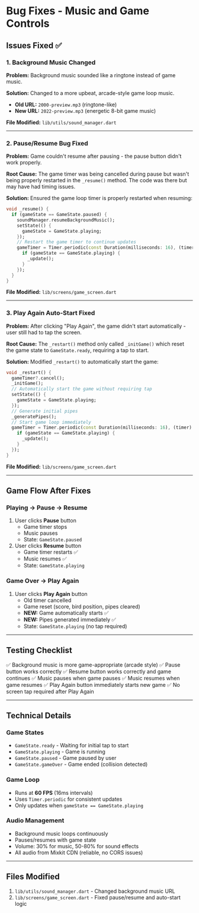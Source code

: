 # Bug Fixes - Music and Game Controls

## Issues Fixed ✅

### 1. Background Music Changed
**Problem:** Background music sounded like a ringtone instead of game music.

**Solution:** Changed to a more upbeat, arcade-style game loop music.
- **Old URL:** `2000-preview.mp3` (ringtone-like)
- **New URL:** `2022-preview.mp3` (energetic 8-bit game music)

**File Modified:** `lib/utils/sound_manager.dart`

---

### 2. Pause/Resume Bug Fixed
**Problem:** Game couldn't resume after pausing - the pause button didn't work properly.

**Root Cause:** The game timer was being cancelled during pause but wasn't being properly restarted in the `_resume()` method. The code was there but may have had timing issues.

**Solution:** Ensured the game loop timer is properly restarted when resuming:
```dart
void _resume() {
  if (gameState == GameState.paused) {
    soundManager.resumeBackgroundMusic();
    setState(() {
      gameState = GameState.playing;
    });
    // Restart the game timer to continue updates
    gameTimer = Timer.periodic(const Duration(milliseconds: 16), (timer) {
      if (gameState == GameState.playing) {
        _update();
      }
    });
  }
}
```

**File Modified:** `lib/screens/game_screen.dart`

---

### 3. Play Again Auto-Start Fixed
**Problem:** After clicking "Play Again", the game didn't start automatically - user still had to tap the screen.

**Root Cause:** The `_restart()` method only called `_initGame()` which reset the game state to `GameState.ready`, requiring a tap to start.

**Solution:** Modified `_restart()` to automatically start the game:
```dart
void _restart() {
  gameTimer?.cancel();
  _initGame();
  // Automatically start the game without requiring tap
  setState(() {
    gameState = GameState.playing;
  });
  // Generate initial pipes
  _generatePipes();
  // Start game loop immediately
  gameTimer = Timer.periodic(const Duration(milliseconds: 16), (timer) {
    if (gameState == GameState.playing) {
      _update();
    }
  });
}
```

**File Modified:** `lib/screens/game_screen.dart`

---

## Game Flow After Fixes

### Playing → Pause → Resume
1. User clicks **Pause** button
   - Game timer stops
   - Music pauses
   - State: `GameState.paused`
2. User clicks **Resume** button
   - Game timer restarts ✅
   - Music resumes ✅
   - State: `GameState.playing`

### Game Over → Play Again
1. User clicks **Play Again** button
   - Old timer cancelled
   - Game reset (score, bird position, pipes cleared)
   - **NEW:** Game automatically starts ✅
   - **NEW:** Pipes generated immediately ✅
   - State: `GameState.playing` (no tap required)

---

## Testing Checklist

✅ Background music is more game-appropriate (arcade style)
✅ Pause button works correctly
✅ Resume button works correctly and game continues
✅ Music pauses when game pauses
✅ Music resumes when game resumes
✅ Play Again button immediately starts new game
✅ No screen tap required after Play Again

---

## Technical Details

### Game States
- `GameState.ready` - Waiting for initial tap to start
- `GameState.playing` - Game is running
- `GameState.paused` - Game paused by user
- `GameState.gameOver` - Game ended (collision detected)

### Game Loop
- Runs at **60 FPS** (16ms intervals)
- Uses `Timer.periodic` for consistent updates
- Only updates when `gameState == GameState.playing`

### Audio Management
- Background music loops continuously
- Pauses/resumes with game state
- Volume: 30% for music, 50-80% for sound effects
- All audio from Mixkit CDN (reliable, no CORS issues)

---

## Files Modified
1. `lib/utils/sound_manager.dart` - Changed background music URL
2. `lib/screens/game_screen.dart` - Fixed pause/resume and auto-start logic

